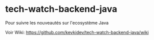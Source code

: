 # tech-watch-backend-java
Pour suivre les nouveautés sur l'ecosystème Java

Voir Wiki: https://github.com/kevkidev/tech-watch-backend-java/wiki
